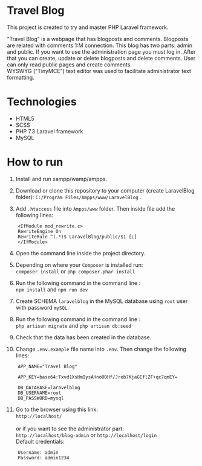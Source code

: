 # Travel Blog

This project is created to try and master PHP Laravel framework.

"Travel Blog" is a webpage that has blogposts and comments. Blogposts are related with comments 1:M connection. This blog has two parts: admin and public. If you want to use the administration page you must log in. After that you can create, update or delete blogposts and delete comments. User can only read public pages and create comments. </br>
WYSWYG ("TinyMCE") text editor was used to facilitate administrator text formatting.

# Technologies

- HTML5
- SCSS
- PHP 7.3 Laravel framework
- MySQL

# How to run

1. Install and run xampp/wamp/ampps.

2. Download or clone this repository to your computer (create LaravelBlog folder): `C:/Program Files/Ampps/www/LaravelBlog` .

3. Add `.htaccess` file into `Ampps/www` folder. Then inside file add the following lines:

```
    <IfModule mod_rewrite.c>
    RewriteEngine On
    RewriteRule ^(.*)$ LaravelBlog/public/$1 [L]
    </IfModule>
```

4. Open the command line inside the project directory. 

5. Depending on where your `Composer` is installed run: </br>
`composer install` or `php composer.phar install`

6. Run the following command in the command line : </br>
`npm install` and `npm run dev`

7. Create SCHEMA `laravelblog` in the MySQL database using `root` user with password `mySQL`.

8.  Run the following command in the command line : </br>
`php artisan migrate` and `php artisan db:seed`

9. Check that the data has been created in the database.

10. Change `.env.example` file name into `.env`. Then change the following lines:

```
    APP_NAME="Travel Blog"

    APP_KEY=base64:Txvd1XsHmIysAHnoODHf/Jreb7KjaGEflZF+qc7qmEY=

    DB_DATABASE=laravelblog
    DB_USERNAME=root
    DB_PASSWORD=mysql
```

11. Go to the browser using this link: </br> 
`http://localhost/` </br> </br>
or if you want to see the administrator part: </br>
`http://localhost/blog-admin` or  `http://localhost/login`</br>
Default credentials:

```
    Username: admin
    Password: admin1234
```